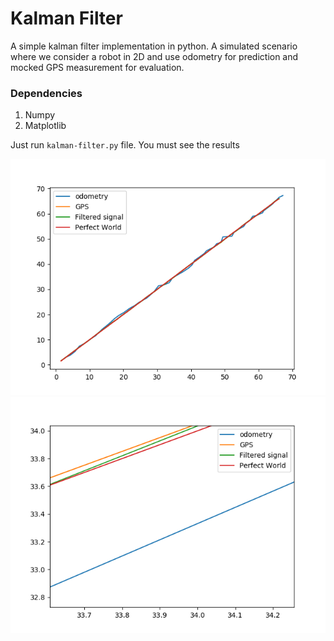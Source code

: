 # Kalman Filter 

A simple kalman filter implementation in python. 
A simulated scenario where we consider a robot in 2D and use odometry for prediction and mocked GPS measurement for evaluation. 

### Dependencies
1. Numpy
2. Matplotlib

Just run `kalman-filter.py` file. You must see the results

![alt text](https://github.com/Ashok93/kalman-filter-python/blob/master/results/plot.png)
![alt text](https://github.com/Ashok93/kalman-filter-python/blob/master/results/plot_zoomed.png)